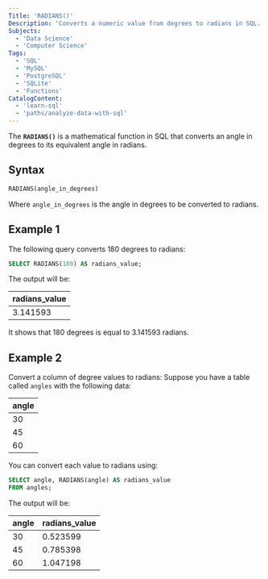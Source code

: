 ```yaml
---
Title: 'RADIANS()'
Description: 'Converts a numeric value from degrees to radians in SQL.'
Subjects:
  - 'Data Science'
  - 'Computer Science'
Tags:
  - 'SQL'
  - 'MySQL'
  - 'PostgreSQL'
  - 'SQLite'
  - 'Functions'
CatalogContent:
  - 'learn-sql'
  - 'paths/analyze-data-with-sql'
---
```


The **`RADIANS()`** is a mathematical function in SQL that converts an angle in degrees to its equivalent angle in radians.

## Syntax

```sql
RADIANS(angle_in_degrees)
```

Where `angle_in_degrees` is the angle in degrees to be converted to radians.

## Example 1

The following query converts 180 degrees to radians:

```sql
SELECT RADIANS(180) AS radians_value;
```

The output will be:

| radians_value |
| ------------- |
| 3.141593      |

It shows that 180 degrees is equal to 3.141593 radians.

## Example 2

Convert a column of degree values to radians:
Suppose you have a table called `angles` with the following data:

| angle |
| ----- |
| 30    |
| 45    |
| 60    |

You can convert each value to radians using:

```sql
SELECT angle, RADIANS(angle) AS radians_value
FROM angles;
```

The output will be:

| angle | radians_value |
| ----- | ------------- |
| 30    | 0.523599      |
| 45    | 0.785398      |
| 60    | 1.047198      |
